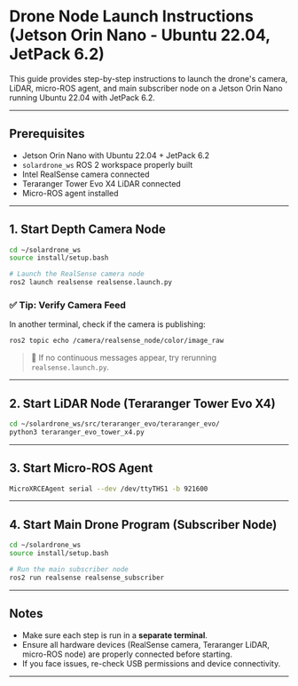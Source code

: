 # Drone Node Launch Instructions (Jetson Orin Nano - Ubuntu 22.04, JetPack 6.2)

This guide provides step-by-step instructions to launch the drone's camera, LiDAR, micro-ROS agent, and main subscriber node on a Jetson Orin Nano running Ubuntu 22.04 with JetPack 6.2.

---

## Prerequisites

- Jetson Orin Nano with Ubuntu 22.04 + JetPack 6.2
- `solardrone_ws` ROS 2 workspace properly built
- Intel RealSense camera connected
- Teraranger Tower Evo X4 LiDAR connected
- Micro-ROS agent installed

---

## 1. Start Depth Camera Node

```bash
cd ~/solardrone_ws
source install/setup.bash

# Launch the RealSense camera node
ros2 launch realsense realsense.launch.py
```

### ✅ Tip: Verify Camera Feed
In another terminal, check if the camera is publishing:

```bash
ros2 topic echo /camera/realsense_node/color/image_raw
```

> 🔄 If no continuous messages appear, try rerunning `realsense.launch.py`.

---

## 2. Start LiDAR Node (Teraranger Tower Evo X4)

```bash
cd ~/solardrone_ws/src/teraranger_evo/teraranger_evo/
python3 teraranger_evo_tower_x4.py
```

---

## 3. Start Micro-ROS Agent

```bash
MicroXRCEAgent serial --dev /dev/ttyTHS1 -b 921600
```

---

## 4. Start Main Drone Program (Subscriber Node)

```bash
cd ~/solardrone_ws
source install/setup.bash

# Run the main subscriber node
ros2 run realsense realsense_subscriber
```

---

## Notes

- Make sure each step is run in a **separate terminal**.
- Ensure all hardware devices (RealSense camera, Teraranger LiDAR, micro-ROS node) are properly connected before starting.
- If you face issues, re-check USB permissions and device connectivity.

---
